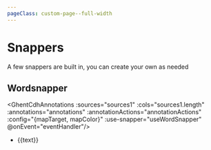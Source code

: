 ```yaml
---
pageClass: custom-page--full-width
---
```


# Snappers 

A few snappers are built in, you can create your own as needed

<script setup>

//
import { ref } from 'vue';
import { pick } from 'lodash-es';
import { GhentCdhAnnotations, createAnnotationColors, createAnnotationColor, useWordSnapper} from '@ghentcdh/annotations/vue';
import { findBodyType } from '@ghentcdh/annotations/core';
import { createTextSelectionAnnotation } from '@ghentcdh/annotations/core';
import { demoAnnotations } from '@demo/data';

const sources1 = [ 
    demoAnnotations.source1,
];
const annotations = ref(demoAnnotations.annotations);
// Don't remove is only used to keep imports on formatting
const _dummy_for_imports = [GhentCdhAnnotations,useWordSnapper];

const Colors = {
  title: '#dd7777',
  subtitle: '#FFB74D', 
  paragraph: '#4d88ff',
  phrase: '#CAB2D6',
};
const Colors2 = {
  title: '#8E44AD',
  subtitle: '#3498DB',
  paragraph: '#1ABC9C',
  phrase: '#E74C3C',
};


const mapTarget = (annotation, sourceUri) => {
    return 'text';
};

const mapColor = (annotation, sourceUri) => {
    return  createAnnotationColor('#8E44AD');
};

const annotationActions = {
    [demoAnnotations.source1.uri]: { edit: true, create: true},
    [demoAnnotations.oneLine.uri]: { edit: true, create: true}
}

const selectedText = ref([])
const text = demoAnnotations.source1.content.text;
const eventHandler = (e, payload) => {
console.log(e, payload);
    switch(e){
        case 'create--end':
          const annotation = (
            payload.payload
          ).getAnnotation();
          const newAnnotation = createTextSelectionAnnotation(
                demoAnnotations.source1,
                pick(annotation, ['start', 'end']),
                'paragraph',
              );
console.log(newAnnotation);
            annotations.value.push(newAnnotation)
            annotations.value = annotations.value 
            const selection = `${annotation.start}-${annotation.end}: ${text.substring(annotation.start, annotation.end)}`;
            selectedText.value.push(selection);
            selectedText.value = selectedText.value
      break;
    }

};
</script>

## Wordsnapper
<GhentCdhAnnotations :sources="sources1" 
                    :cols="sources1.length"
                    :annotations="annotations" 
                    :annotationActions="annotationActions"
                    :config="{mapTarget, mapColor}"
                    :use-snapper="useWordSnapper"
                    @onEvent="eventHandler"/>

<ul>
    <li v-for="text in selectedText">{{text}}</li>
</ul>